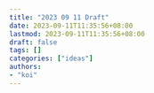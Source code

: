 ```yaml
---
title: "2023 09 11 Draft"
date: 2023-09-11T11:35:56+08:00
lastmod: 2023-09-11T11:35:56+08:00
draft: false
tags: []
categories: ["ideas"]
authors:
- "koi"
---
```


